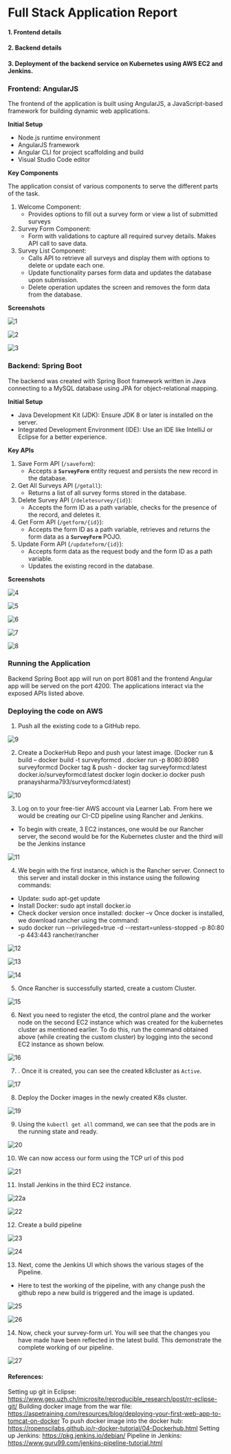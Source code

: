 # Full Stack Application Report

#### 1. Frontend details
#### 2. Backend details
#### 3. Deployment of the backend service on Kubernetes using AWS EC2 and Jenkins.

### **Frontend: AngularJS**

The frontend of the application is built using AngularJS, a JavaScript-based framework for building dynamic web applications.

**Initial Setup**

- Node.js runtime environment
- AngularJS framework
- Angular CLI for project scaffolding and build
- Visual Studio Code editor

**Key Components**

The application consist of various components to serve the different parts of the task.

1. Welcome Component: 
    - Provides options to fill out a survey form or view a list of submitted surveys
2. Survey Form Component: 
    - Form with validations to capture all required survey details. Makes API call to save data.
3. Survey List Component: 
    - Calls API to retrieve all surveys and display them with options to delete or update each one.
    - Update functionality parses form data and updates the database upon submission.
    - Delete operation updates the screen and removes the form data from the database.

**Screenshots**

![1](screenshots/1.png)

![2](screenshots/2.png)

![3](screenshots/3.png)

### **Backend: Spring Boot**

The backend was created with Spring Boot framework written in Java connecting to a MySQL database using JPA for object-relational mapping.

**Initial Setup**

- Java Development Kit (JDK): Ensure JDK 8 or later is installed on the server.
- Integrated Development Environment (IDE): Use an IDE like IntelliJ or Eclipse for a better  experience.

**Key APIs**

1. Save Form API (`/saveform`):
    - Accepts a **`SurveyForm`** entity request and persists the new record in the database.
2. Get All Surveys API (`/getall`):
    - Returns a list of all survey forms stored in the database.
3. Delete Survey API (`/deletesurvey/{id}`):
    - Accepts the form ID as a path variable, checks for the presence of the record, and deletes it.
4. Get Form API (`/getform/{id}`):
    - Accepts the form ID as a path variable, retrieves and returns the form data as a **`SurveyForm`** POJO.
5. Update Form API (`/updateform/{id}`):
    - Accepts form data as the request body and the form ID as a path variable.
    - Updates the existing record in the database.

**Screenshots**

![4](screenshots/4.png)

![5](screenshots/5.png)

![6](screenshots/6.png)

![7](screenshots/7.png)

![8](screenshots/8.png)


### **Running the Application**

Backend Spring Boot app will run on port 8081 and the frontend Angular app will be served on the port 4200. The applications interact via the exposed APIs listed above.

### **Deploying the code on AWS**

1. Push all the existing code to a GitHub repo.

![9](screenshots/9.png)

2. Create a DockerHub Repo and push your latest image.
(Docker run & build –
docker build -t surveyformcd .
docker run -p 8080:8080 surveyformcd
Docker tag & push -
docker tag surveyformcd:latest docker.io/surveyformcd:latest
docker login docker.io
docker push pranaysharma793/surveyformcd:latest)

![10](screenshots/10.png)

3. Log on to your free-tier AWS account via Learner Lab. From here we would be creating our 
CI-CD pipeline using Rancher and Jenkins.
- To begin with create, 3 EC2 instances, one would be our Rancher server, the second 
would be for the Kubernetes cluster and the third will be the Jenkins instance

![11](screenshots/11.png)

4. We begin with the first instance, which is the Rancher server. Connect to this server and
install docker in this instance using the following commands:
- Update: sudo apt-get update
- Install Docker: sudo apt install docker.io
- Check docker version once installed: docker –v
Once docker is installed, we download rancher using the command:
- sudo docker run --privileged=true -d --restart=unless-stopped -p 80:80 -p 443:443 
rancher/rancher

![12](screenshots/12.png)

![13](screenshots/13.png)

![14](screenshots/14.png)

5. Once Rancher is successfully started, create a custom Cluster. 

![15](screenshots/15.png)

6. Next you need to register the etcd, the control plane and the worker node on the second EC2 instance which was created for the kubernetes cluster as mentioned earlier. To do this, run the command obtained above (while creating the custom cluster) by logging into the second EC2 instance as shown below.

![16](screenshots/16.png)

7. . Once it is created, you can see the created k8cluster as `Active`.

![17](screenshots/17.png)

8. Deploy the Docker images in the newly created K8s cluster.

![19](screenshots/19.png)

9. Using the `kubectl get all` command, we can see that the pods are in the running state and ready.

![20](screenshots/20.png)

10. We can now access our form using the TCP url of this pod

![21](screenshots/21.png)

11. Install Jenkins in the third EC2 instance.

![22a](screenshots/22a.png)

![22](screenshots/22.png)

12. Create a build pipeline

![23](screenshots/23.png)

![24](screenshots/24.png)

13. Next, come the Jenkins UI which shows the various stages of the Pipeline.
- Here to test the working of the pipeline, with any change push the github repo a new build is triggered and the image is updated.

![25](screenshots/25.png)

![26](screenshots/26.png)

14. Now, check your survey-form url. You will see that the changes you have made have been reflected in the latest build. This demonstrate the complete working of our pipeline.

![27](screenshots/27.png)


#### References:

Setting up git in Eclipse:
https://www.geo.uzh.ch/microsite/reproducible_research/post/rr-eclipse-git/
Building docker image from the war file:
https://aspetraining.com/resources/blog/deploying-your-first-web-app-to-tomcat-on-docker
To push docker image into the docker hub:
https://ropenscilabs.github.io/r-docker-tutorial/04-Dockerhub.html
Setting up Jenkins: https://pkg.jenkins.io/debian/
Pipeline in Jenkins: https://www.guru99.com/jenkins-pipeline-tutorial.html
